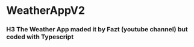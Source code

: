 # WeatherAppV2

### H3 The Weather App maded it by Fazt (youtube channel) but coded with Typescript
